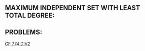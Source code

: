 **MAXIMUM INDEPENDENT SET WITH LEAST TOTAL DEGREE:**
--




**PROBLEMS:**
--

[CF 774 DIV2](https://codeforces.com/contest/1646/problem/D)
